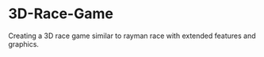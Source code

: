 # 3D-Race-Game
Creating a 3D race game similar to rayman race with extended features and graphics. 
